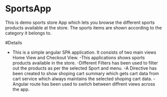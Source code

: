 # SportsApp
This is demo sports store App which lets you browse the different sports products available at the store.
The sports items are shown according to the category it belongs to.

#Details
- This is a simple angular SPA application. It consists of two main views Home View and Checkout View.
-This applications shows sports products available in the store.
-Different Filters has been used to filter out the products as per the selected Sport and menu.
-A Directive has been created to show shoping cart summary which gets cart data from cart service which
 always maintains the selected shoping cart data.
-Angular route has been used to switch between diffrent views across the app.

